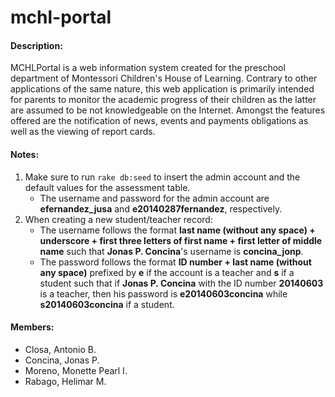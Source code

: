 # mchl-portal

#### Description:
MCHLPortal is a web information system created for the preschool department of Montessori Children's House of Learning. Contrary to other applications of the same nature, this web application is primarily intended for parents to monitor the academic progress of their children as the latter are assumed to be not knowledgeable on the Internet. Amongst the features offered are the notification of news, events and payments obligations as well as the viewing of report cards.

#### Notes:
1. Make sure to run `rake db:seed` to insert the admin account and the default values for the assessment table.
   * The username and password for the admin account are **efernandez_jusa** and **e20140287fernandez**, respectively.
2. When creating a new student/teacher record:
   * The username follows the format **last name (without any space) + underscore + first three letters of first name + first letter of middle name** such that **Jonas P. Concina**'s username is **concina_jonp**.
   * The password follows the format **ID number + last name (without any space)** prefixed by **e** if the account is a teacher and **s** if a student such that if **Jonas P. Concina** with the ID number **20140603** is a teacher, then his password is **e20140603concina** while **s20140603concina** if a student.
   
#### Members:
* Closa, Antonio B.
* Concina, Jonas P.
* Moreno, Monette Pearl I.
* Rabago, Helimar M.
